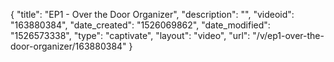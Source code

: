{
    "title": "EP1 -  Over the Door Organizer",
    "description": "",
    "videoid": "163880384",
    "date_created": "1526069862",
    "date_modified": "1526573338",
    "type": "captivate",
    "layout": "video",
    "url": "\/v\/ep1-over-the-door-organizer\/163880384"
}